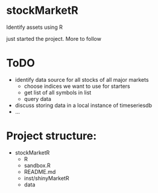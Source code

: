 # stockMarketR
Identify assets using R

just started the project. More to follow

# ToDO
- identify data source for all stocks of all major markets
    - choose indices we want to use for starters
    - get list of all symbols in list
    - query data
- discuss storing data in a local instance of timeseriesdb
- ...

# Project structure: 

- stockMarketR
    - R
    - sandbox.R
    - README.md
    - inst/shinyMarketR
    - data







